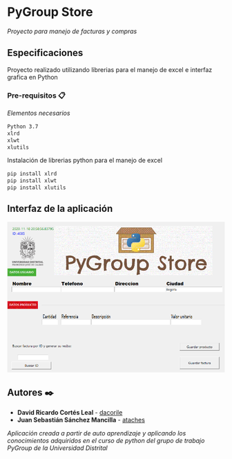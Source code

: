 # PyGroup Store

_Proyecto para manejo de facturas y compras_

## Especificaciones

Proyecto realizado utilizando librerias para el manejo de excel e interfaz grafica en Python

### Pre-requisitos 📋

_Elementos necesarios_

```
Python 3.7
xlrd
xlwt
xlutils
```

Instalación de librerias python para el manejo de excel

```
pip install xlrd
pip install xlwt
pip install xlutils
```

## Interfaz de la aplicación ️

![](images/Interfaz.png)

## Autores ✒️

* **David Ricardo Cortés Leal** - [dacorile](https://github.com/dacorile)
* **Juan Sebastián Sánchez Mancilla** - [ataches](https://github.com/Ataches)

_Aplicación creada a partir de auto aprendizaje y aplicando los conocimientos adquiridos en el curso de python del grupo de trabajo PyGroup de la Universidad Distrital_
